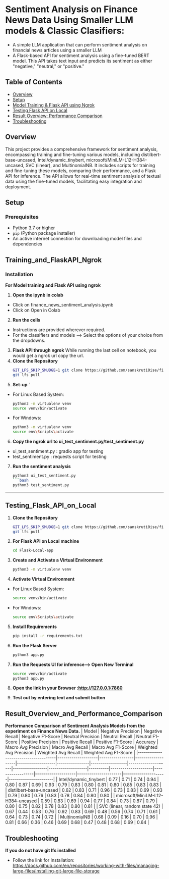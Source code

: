 # Sentiment Analysis on Finance News Data Using Smaller LLM models & Classic Clasifiers:
* A simple LLM application that can perform sentiment analysis on financial news articles using a smaller LLM
* A Flask-based API for sentiment analysis using a fine-tuned BERT model. This API takes text input and predicts its sentiment as either "negative," "neutral," or "positive."

## Table of Contents

- [Overview](#overview)
- [Setup](#setup)
- [Model Training & Flask API using Ngrok](#Training_and_FlaskAPI_Ngrok)
- [Testing Flask API on Local](#Testing_Flask_API_on_Local)
- [Result Overview: Performance Comparison](#Result_Overview_and_Performance_Comparison)
- [Troubleshooting](#troubleshooting)


## Overview

This project provides a comprehensive framework for sentiment analysis, encompassing training and fine-tuning various models, including distilbert-base-uncased, Intel/dynamic_tinybert, microsoft/MiniLM-L12-H384-uncased, SVC (linear), and MultinomialNB. It includes scripts for training and fine-tuning these models, comparing their performance, and a Flask API for inference. The API allows for real-time sentiment analysis of textual data using the fine-tuned models, facilitating easy integration and deployment.

## Setup

### Prerequisites

- Python 3.7 or higher
- `pip` (Python package installer)
- An active internet connection for downloading model files and dependencies
  
## Training_and_FlaskAPI_Ngrok
### Installation
**For Model training and Flask API using ngrok**
1. **Open the ipynb in colab**
* Click on finance_news_sentiment_analysis.ipynb
* Click on Open in Colab
2. **Run the cells**
* Instructions are provided wherever required.
* For the classifiers and models --> Select the options of your choice from the dropdowns.
3. **Flask API through ngrok**
   While running the last cell on notebook, you would get a ngrok url copy the url.
4. **Clone the Repository**
   ```bash
   GIT_LFS_SKIP_SMUDGE=1 git clone https://github.com/sanskruti0ise/fin_news_sentiment.git
   git lfs pull
5. **Set-up** `
* For Linux Based System:   
   ```bash
   python3 -m virtualenv venv
   source venv/bin/activate
* For Windows:
    ```bash
    python3 -m virtualenv venv
    source env\Scripts\activate
    
6. **Copy the ngrok url to ui_test_sentiment.py/test_sentiment.py**
* ui_test_sentiment.py : gradio app for testing
* test_sentiment.py : requests script for testing
7. **Run the sentiment analysis**
   ```bash
   python3 ui_test_sentiment.py
   ```bash
   python3 test_sentiment.py
---------------------------------------------------------------------------------
## Testing_Flask_API_on_Local
1. **Clone the Repository**

   ```bash
   GIT_LFS_SKIP_SMUDGE=1 git clone https://github.com/sanskruti0ise/fin_news_sentiment.git
   git lfs pull
2.  **For Flask API on Local machine**
   
    ```bash
    cd Flask-Local-app
3.  **Create and Activate a Virtual Environment**

    ```bash
    python3 -m virtualenv venv

4. **Activate Virtual Environment**
* For Linux Based System:   
   ```bash
   source venv/bin/activate
* For Windows:
    ```bash
    source env\Scripts\activate
5. **Install Requirements**

   ```bash
   pip install -r requirements.txt
6. **Run the Flask Server**

   ```bash
   python3 app.py
7. **Run the Requests UI for inference--> Open New Terminal**

   ```bash
   source venv/bin/activate
   python3 app.py
8. **Open the link in your Browser :http://127.0.0.1:7860**
9. **Test out by entering text and submit button**

## Result_Overview_and_Performance_Comparison
**Performance Comparison of Sentiment Analysis Models from the experiment on Finance News Data.**
| Model                               | Negative Precision | Negative Recall | Negative F1-Score | Neutral Precision | Neutral Recall | Neutral F1-Score | Positive Precision | Positive Recall | Positive F1-Score | Accuracy | Macro Avg Precision | Macro Avg Recall | Macro Avg F1-Score | Weighted Avg Precision | Weighted Avg Recall | Weighted Avg F1-Score |
|-------------------------------------|--------------------|-----------------|-------------------|-------------------|----------------|------------------|--------------------|-----------------|-------------------|----------|---------------------|------------------|--------------------|----------------------|---------------------|----------------------|
| Intel/dynamic_tinybert              | 0.77               | 0.71            | 0.74              | 0.94              | 0.80           | 0.87             | 0.69               | 0.93            | 0.79              | 0.83     | 0.80                | 0.81             | 0.80               | 0.85                 | 0.83                | 0.83                 |
| distilbert-base-uncased             | 0.62               | 0.83            | 0.71              | 0.96              | 0.73           | 0.83             | 0.69               | 0.93            | 0.79              | 0.80     | 0.76                | 0.83             | 0.78               | 0.84                 | 0.80                | 0.80                 |
| microsoft/MiniLM-L12-H384-uncased   | 0.59               | 0.83            | 0.69              | 0.94              | 0.77           | 0.84             | 0.73               | 0.87            | 0.79              | 0.80     | 0.75                | 0.82             | 0.78               | 0.83                 | 0.80                | 0.81                 |
| SVC (linear, random state 42)       | 0.67               | 0.44            | 0.53              | 0.76              | 0.92           | 0.83             | 0.69               | 0.48            | 0.56              | 0.74     | 0.71                | 0.61             | 0.64               | 0.73                 | 0.74                | 0.72                 |
| MultinomialNB                       | 0.68               | 0.09            | 0.16              | 0.70              | 0.96           | 0.81             | 0.66               | 0.36            | 0.46              | 0.69     | 0.68                | 0.47             | 0.48               | 0.68                 | 0.69                | 0.64                 |

## Troubleshooting
**If you do not have git lfs installed**

* Follow the link for Installation: https://docs.github.com/en/repositories/working-with-files/managing-large-files/installing-git-large-file-storage


   
